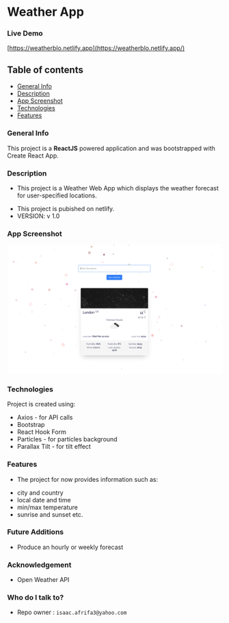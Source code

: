 # Weather App

### Live Demo
[https://weatherblo.netlify.app](https://weatherblo.netlify.app/)

## Table of contents
* [General Info](#markdown-header-general-info)
* [Description](#markdown-header-description)
* [App Screenshot](#markdown-header-app-screenshot)
* [Technologies](#markdown-header-technologies)
* [Features](#markdown-header-features)


### General Info 
This project is a **ReactJS** powered application and was bootstrapped with Create React App.


### Description 
* This project is a Weather Web App which displays the weather forecast for user-specified locations.
+ This project is pubished on netlify.
+ VERSION: v 1.0


### App Screenshot
![diagram](./app_image.png)


### Technologies 
Project is created using:

* Axios - for API calls
* Bootstrap
* React Hook Form
* Particles - for particles background
* Parallax Tilt - for tilt effect


### Features 
 * The project for now provides information such as:
 
- city and country
- local date and time
- min/max temperature
- sunrise and sunset etc.


### Future Additions
* Produce an hourly or weekly forecast


### Acknowledgement
* Open Weather API


### Who do I talk to? 
* Repo owner : `isaac.afrifa3@yahoo.com`

